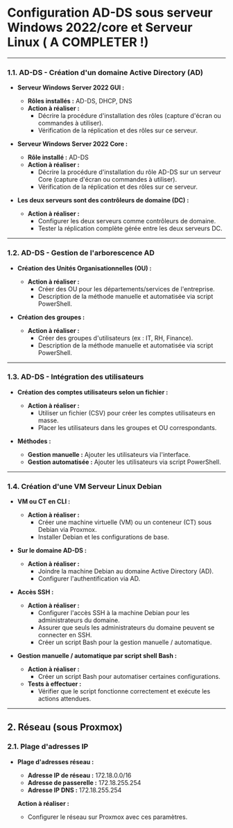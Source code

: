 # Configuration AD-DS sous serveur Windows 2022/core et Serveur Linux ( A COMPLETER !)
---

### 1.1. **AD-DS - Création d'un domaine Active Directory (AD)**

- **Serveur Windows Server 2022 GUI :**
  - **Rôles installés :** AD-DS, DHCP, DNS
  - **Action à réaliser :**
    - Décrire la procédure d'installation des rôles (capture d'écran ou commandes à utiliser).
    - Vérification de la réplication et des rôles sur ce serveur.

  
- **Serveur Windows Server 2022 Core :**
  - **Rôle installé :** AD-DS
  - **Action à réaliser :**
    - Décrire la procédure d'installation du rôle AD-DS sur un serveur Core (capture d'écran ou commandes à utiliser).
    - Vérification de la réplication et des rôles sur ce serveur.

  
- **Les deux serveurs sont des contrôleurs de domaine (DC) :**
  - **Action à réaliser :**
    - Configurer les deux serveurs comme contrôleurs de domaine.
    - Tester la réplication complète gérée entre les deux serveurs DC.

---

### 1.2. **AD-DS - Gestion de l'arborescence AD**

- **Création des Unités Organisationnelles (OU) :**
  - **Action à réaliser :**
    - Créer des OU pour les départements/services de l'entreprise.
    - Description de la méthode manuelle et automatisée via script PowerShell.
    

- **Création des groupes :**
  - **Action à réaliser :**
    - Créer des groupes d'utilisateurs (ex : IT, RH, Finance).
    - Description de la méthode manuelle et automatisée via script PowerShell.

---

### 1.3. **AD-DS - Intégration des utilisateurs**

- **Création des comptes utilisateurs selon un fichier :**
  - **Action à réaliser :**
    - Utiliser un fichier (CSV) pour créer les comptes utilisateurs en masse.
    - Placer les utilisateurs dans les groupes et OU correspondants.


- **Méthodes :**
  - **Gestion manuelle :** Ajouter les utilisateurs via l'interface.
  - **Gestion automatisée :** Ajouter les utilisateurs via script PowerShell.
  

---

### 1.4. **Création d'une VM Serveur Linux Debian**

- **VM ou CT en CLI :**
  - **Action à réaliser :**
    - Créer une machine virtuelle (VM) ou un conteneur (CT) sous Debian via Proxmox.
    - Installer Debian et les configurations de base.
  
- **Sur le domaine AD-DS :**
  - **Action à réaliser :**
    - Joindre la machine Debian au domaine Active Directory (AD).
    - Configurer l'authentification via AD.

- **Accès SSH :**
  - **Action à réaliser :**
    - Configurer l'accès SSH à la machine Debian pour les administrateurs du domaine.
    - Assurer que seuls les administrateurs du domaine peuvent se connecter en SSH.
    - Créer un script Bash pour la gestion manuelle / automatique.


- **Gestion manuelle / automatique par script shell Bash :**
  - **Action à réaliser :**
    - Créer un script Bash pour automatiser certaines configurations.
  - **Tests à effectuer :**
    - Vérifier que le script fonctionne correctement et exécute les actions attendues.

---

## 2. Réseau (sous Proxmox)

### 2.1. **Plage d'adresses IP**

- **Plage d'adresses réseau :**
  - **Adresse IP de réseau :** 172.18.0.0/16
  - **Adresse de passerelle :** 172.18.255.254
  - **Adresse IP DNS :** 172.18.255.254

  **Action à réaliser :**
  - Configurer le réseau sur Proxmox avec ces paramètres.
